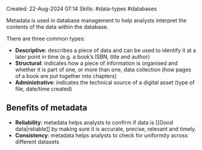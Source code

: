 Created: 22-Aug-2024 07:14
Skills: #data-types #databases

Metadata is used in database management to help analysts interpret the contents of the data within the database.

There are three common types:
- **Descriptive**: describes a piece of data and can be used to identify it at a later point in time (e.g. a book’s ISBN, title and author)
- **Structural**: indicates how a piece of information is organised and whether it is part of one, or more than one, data collection (how pages of a book are put together into chapters)
- **Administrative**: indicates the technical source of a digital asset (type of file, date/time created)
## Benefits of metadata
- **Reliability**: metadata helps analysts to confirm if data is [[Good data|reliable]] by making sure it is accurate, precise, relevant and timely.
- **Consistency**: metadata helps analysts to check for uniformity across different datasets
